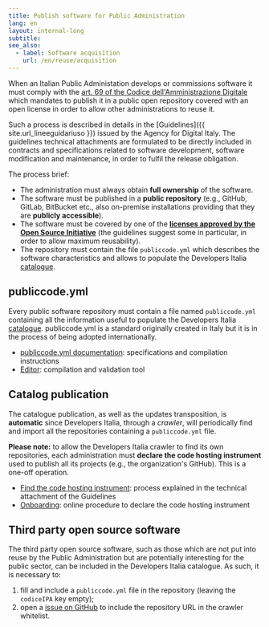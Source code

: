 ```yaml
---
title: Publish software for Public Administration 
lang: en
layout: internal-long
subtitle:
see_also:
  - label: Software acquisition 
    url: /en/reuse/acquisition
---
```


When an Italian Public Administation develops or commissions software it must
comply with the [art. 69 of the Codice dell'Amministrazione
Digitale](https://docs.italia.it/italia/piano-triennale-ict/codice-amministrazione-digitale-docs/it/v2017-12-13/_rst/capo6_art69.html)
which mandates to publish it in a public open repository covered with an open license
in order to allow other administrations to reuse it.

Such a process is described in details in the [Guidelines]({{
site.url_lineeguidariuso }}) issued by the Agency for Digital Italy. The
guidelines technical attachments are formulated to be directly
included in contracts and specifications related to software development, 
software modification and maintenance, in order to fulfil the
release obligation.

The process brief:

- The administration must always obtain **full ownership** of the software.
- The software must be published in a **public repository** (e.g., GitHub,
  GitLab, BitBucket etc., also on-premise installations providing that they are **publicly
  accessible**).
- The software must be covered by one of the **[licenses approved by the Open
  Source Initiative](https://opensource.org/licenses)** (the guidelines suggest
  some in particular, in order to allow maximum reusability).
- The repository must contain the file `publiccode.yml` which describes the
  software characteristics and allows to populate the Developers Italia
  [catalogue](/en/software).

## publiccode.yml

Every public software repository must contain a file named `publiccode.yml`
containing all the information useful to populate the Developers Italia
[catalogue](/en/software). publiccode.yml is a standard originally created in
Italy but it is in the process of being adopted internationally. 

- [publiccode.yml documentation](https://docs.italia.it/italia/developers-italia/publiccodeyml-en/en/master/): specifications and compilation instructions 
- [Editor](https://publiccode-editor.developers.italia.it/): compilation and
  validation tool 

## Catalog publication 

The catalogue publication, as well as the updates transposition, is **automatic**
since Developers Italia, through a *crawler*, will periodically find and import
all the repositories containing a `publiccode.yml` file.


**Please note:** to allow the Developers Italia crawler to find its own
repositories, each administration must **declare the code hosting instrument**
used to publish all its projects (e.g., the organization's GitHub). This
is a one-off operation.

- [Find the code hosting instrument](https://docs.italia.it/AgID/linee-guida-riuso-software/lg-acquisizione-e-riuso-software-per-pa-docs/it/bozza/attachments/allegato-b-guida-alla-pubblicazione-open-source-di-software-realizzato-per-la-pa.html#individuazione-dello-strumento-di-code-hosting): process explained in the technical attachment of the Guidelines 
- [Onboarding](https://onboarding.developers.italia.it/): online procedure to
  declare the code hosting instrument 

## Third party open source software 

The third party open source software, such as those which are not put into
reuse by the Public Administration but are potentially interesting for the
public sector, can be included in the Developers Italia catalogue. As such, it is
necessary to:

1. fill and include a `publiccode.yml` file in the repository (leaving the `codiceIPA` key empty);
2. open a [issue on GitHub](https://github.com/italia/developers-italia-backend/issues) to include the repository URL in the crawler whitelist.
